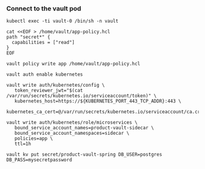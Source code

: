 ### Connect to the vault pod

```shell script
kubectl exec -ti vault-0 /bin/sh -n vault
```

```shell script
cat <<EOF > /home/vault/app-policy.hcl
path "secret*" {
  capabilities = ["read"]
}
EOF
```

```shell script
vault policy write app /home/vault/app-policy.hcl
```

```shell script
vault auth enable kubernetes
```

```shell script
vault write auth/kubernetes/config \
   token_reviewer_jwt="$(cat /var/run/secrets/kubernetes.io/serviceaccount/token)" \
   kubernetes_host=https://${KUBERNETES_PORT_443_TCP_ADDR}:443 \
   kubernetes_ca_cert=@/var/run/secrets/kubernetes.io/serviceaccount/ca.crt
```

```shell script
vault write auth/kubernetes/role/microservices \
   bound_service_account_names=product-vault-sidecar \
   bound_service_account_namespaces=sidecar \
   policies=app \
   ttl=1h
```

```shell script
vault kv put secret/product-vault-spring DB_USER=postgres DB_PASS=mysecretpassword
```